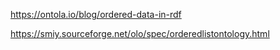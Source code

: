 https://ontola.io/blog/ordered-data-in-rdf

https://smiy.sourceforge.net/olo/spec/orderedlistontology.html
